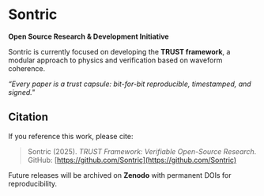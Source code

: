 # Sontric

**Open Source Research & Development Initiative**

Sontric is currently focused on developing the **TRUST framework**, a modular approach to physics and verification based on waveform coherence.  

*“Every paper is a trust capsule: bit-for-bit reproducible, timestamped, and signed."*

## Citation

If you reference this work, please cite:

> Sontric (2025). *TRUST Framework: Verifiable Open-Source Research*.  
> GitHub: [https://github.com/Sontric](https://github.com/Sontric)  

Future releases will be archived on **Zenodo** with permanent DOIs for reproducibility.
